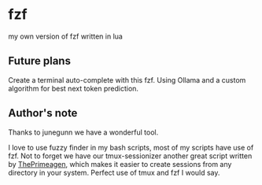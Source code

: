 # fzf

my own version of fzf written in lua

## Future plans
Create a terminal auto-complete with this fzf.
Using Ollama and a custom algorithm for best next token prediction.

## Author's note
Thanks to junegunn we have a wonderful tool.

I love to use fuzzy finder in my bash scripts, most of my scripts have use of fzf.
Not to forget we have our tmux-sessionizer another great script written by [ThePrimeagen](http://github.com/ThePrimeagen),
which makes it easier to create sessions from any directory in your system.
Perfect use of tmux and fzf I would say.
